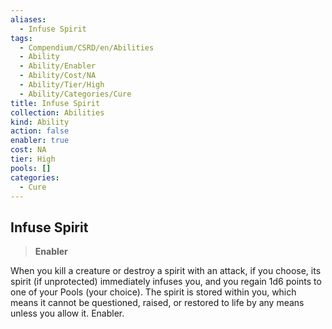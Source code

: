 ```yaml
---
aliases:
  - Infuse Spirit
tags:
  - Compendium/CSRD/en/Abilities
  - Ability
  - Ability/Enabler
  - Ability/Cost/NA
  - Ability/Tier/High
  - Ability/Categories/Cure
title: Infuse Spirit
collection: Abilities
kind: Ability
action: false
enabler: true
cost: NA
tier: High
pools: []
categories:
  - Cure
---
```

## Infuse Spirit  
>**Enabler**
  
When you kill a creature or destroy a spirit with an attack, if you choose, its spirit (if unprotected) immediately infuses you, and you regain 1d6 points to one of your Pools (your choice). The spirit is stored within you, which means it cannot be questioned, raised, or restored to life by any means unless you allow it. Enabler.